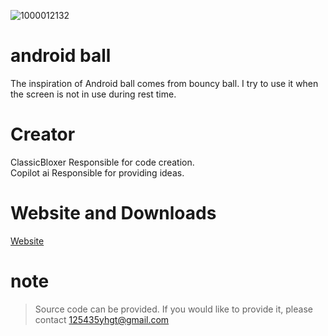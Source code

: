 ![1000012132](https://github.com/user-attachments/assets/41fd59c9-1c5f-4af8-af11-349a1a888985)

# android ball  
The inspiration of Android ball comes from bouncy ball. I try to use it when the screen is not in use during rest time. 
  
# Creator  
ClassicBloxer Responsible for code creation.  
Copilot ai Responsible for providing ideas.

# Website and Downloads
<a href="https://android-ball.netlify.app/" class="button pill">Website</a>




# note
> Source code can be provided. If you would like to provide it, please contact 125435yhgt@gmail.com


